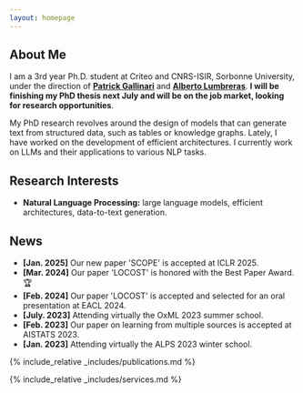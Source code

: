 ```yaml
---
layout: homepage
---
```


## About Me

I am a 3rd year Ph.D. student at Criteo and CNRS-ISIR, Sorbonne University, under the direction of [**Patrick Gallinari**](https://pages.isir.upmc.fr/gallinari/) and [**Alberto Lumbreras**](https://albertolumbreras.net/). **I will be finishing my PhD thesis next July and will be on the job market, looking for research opportunities**.

My PhD research revolves around the design of models that can generate text from structured data, such as tables or knowledge graphs. Lately, I have worked on the development of efficient architectures. I currently work on LLMs and their applications to various NLP tasks.

## Research Interests

- **Natural Language Processing:** large language models, efficient architectures, data-to-text generation.

## News

- **[Jan. 2025]** Our new paper 'SCOPE' is accepted at ICLR 2025.
- **[Mar. 2024]** Our paper 'LOCOST' is honored with the Best Paper Award. :trophy:
- **[Feb. 2024]** Our paper 'LOCOST' is accepted and selected for an oral presentation at EACL 2024.
- **[July. 2023]** Attending virtually the OxML 2023 summer school.
- **[Feb. 2023]** Our paper on learning from multiple sources is accepted at AISTATS 2023.
- **[Jan. 2023]** Attending virtually the ALPS 2023 winter school.


{% include_relative _includes/publications.md %}

{% include_relative _includes/services.md %}
